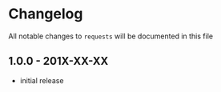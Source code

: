 # Changelog

All notable changes to `requests` will be documented in this file

## 1.0.0 - 201X-XX-XX

- initial release
